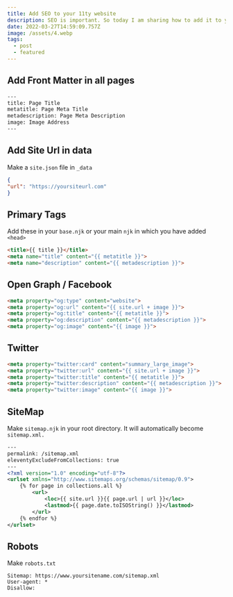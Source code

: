 ```yaml
---
title: Add SEO to your 11ty website
description: SEO is important. So today I am sharing how to add it to your 11ty website
date: 2022-03-27T14:59:09.757Z
image: /assets/4.webp
tags:
  - post
  - featured
---
```

## Add Front Matter in all pages

```html
---
title: Page Title
metatitle: Page Meta Title
metadescription: Page Meta Description
image: Image Address
---
```

## Add Site Url in data

Make a `site.json` file in `_data`

```json
{
"url": "https://yoursiteurl.com"
}
```

## Primary Tags

Add these in your `base.njk` or your main `njk` in which you have added `<head>`

```html
<title>{{ title }}</title>
<meta name="title" content="{{ metatitle }}">
<meta name="description" content="{{ metadescription }}">
```

## Open Graph / Facebook

```html
<meta property="og:type" content="website">
<meta property="og:url" content="{{ site.url + image }}">
<meta property="og:title" content="{{ metatitle }}">
<meta property="og:description" content="{{ metadescription }}">
<meta property="og:image" content="{{ image }}">
```

## Twitter

```html
<meta property="twitter:card" content="summary_large_image">
<meta property="twitter:url" content="{{ site.url + image }}">
<meta property="twitter:title" content="{{ metatitle }}">
<meta property="twitter:description" content="{{ metadescription }}">
<meta property="twitter:image" content="{{ image }}">
```

## SiteMap

Make `sitemap.njk` in your root directory. It will automatically become `sitemap.xml.`

```xml
---
permalink: /sitemap.xml
eleventyExcludeFromCollections: true
---
<?xml version="1.0" encoding="utf-8"?>
<urlset xmlns="http://www.sitemaps.org/schemas/sitemap/0.9">
    {% for page in collections.all %}
        <url>
            <loc>{{ site.url }}{{ page.url | url }}</loc>
            <lastmod>{{ page.date.toISOString() }}</lastmod>
        </url>
    {% endfor %}
</urlset>
```

## Robots

Make `robots.txt`

```
Sitemap: https://www.yoursitename.com/sitemap.xml
User-agent: *
Disallow:
```